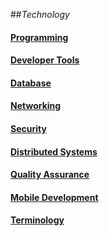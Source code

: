 ##_Technology_

#### [Programming](programming/README.md)

#### [Developer Tools](developer-tools/README.md)

#### [Database](database/README.md)

#### [Networking](networking/README.md)

#### [Security](security/README.md)

#### [Distributed Systems](distributed-systems/README.md)

#### [Quality Assurance](quality-assurance/README.md)

#### [Mobile Development](mobile-development/README.md)

#### [Terminology](terminology/README.md)